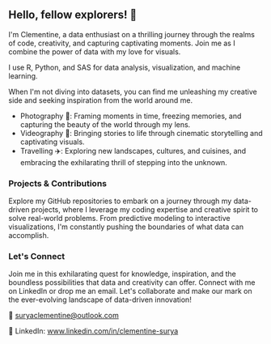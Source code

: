 ## Hello, fellow explorers! 👋 
I'm Clementine, a data enthusiast on a thrilling journey through the realms of code, creativity, and capturing captivating moments. Join me as I combine the power of data with my love for visuals.

I use R, Python, and SAS for data analysis, visualization, and machine learning.

When I'm not diving into datasets, you can find me unleashing my creative side and seeking inspiration from the world around me.
- Photography 📸: Framing moments in time, freezing memories, and capturing the beauty of the world through my lens.
- Videography 🎥: Bringing stories to life through cinematic storytelling and captivating visuals.
- Travelling ✈️: Exploring new landscapes, cultures, and cuisines, and embracing the exhilarating thrill of stepping into the unknown.

### Projects & Contributions
Explore my GitHub repositories to embark on a journey through my data-driven projects, where I leverage my coding expertise and creative spirit to solve real-world problems. 
From predictive modeling to interactive visualizations, I'm constantly pushing the boundaries of what data can accomplish.

### Let's Connect
Join me in this exhilarating quest for knowledge, inspiration, and the boundless possibilities that data and creativity can offer. 
Connect with me on LinkedIn or drop me an email. Let's collaborate and make our mark on the ever-evolving landscape of data-driven innovation!

📧 suryaclementine@outlook.com

💼 LinkedIn: www.linkedin.com/in/clementine-surya
